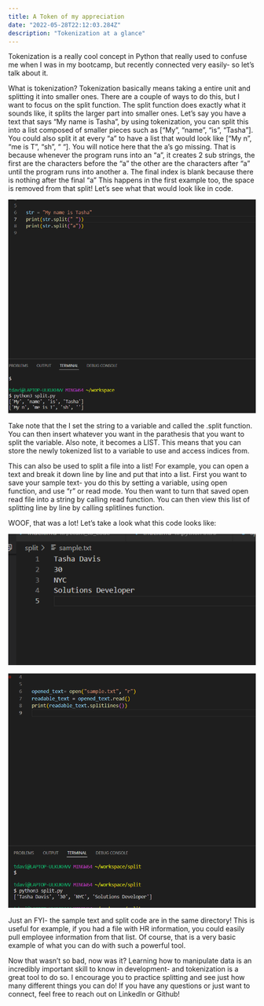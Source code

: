 ```yaml
---
title: A Token of my appreciation  
date: "2022-05-28T22:12:03.284Z"
description: "Tokenization at a glance"
---
```

Tokenization is a really cool concept in Python that really used to confuse me when I was in my bootcamp, but recently connected very easily- so let’s talk about it.

What is tokenization? Tokenization basically means taking a entire unit and splitting it into smaller ones. There are a couple of ways to do this, but I want to focus on the split function. The split function does exactly what it sounds like, it splits the larger part into smaller ones. 
Let’s say you have a text that says “My name is Tasha”, by using tokenization, you can split this into a list composed of smaller pieces such as [“My”, “name”, “is”, “Tasha”].  You could also split it at every “a” to have a list that would look like [“My n”, “me is T”, “sh”, “ “]. You will notice here that the a’s go missing. That is because whenever the program runs into an “a”, it creates 2 sub strings, the first are the characters before the “a” the other are the characters after “a” until the program runs into another a. The final index is blank because there is nothing after the final “a” This happens in the first example too, the space is removed from that split! 
Let’s see what that would look like in code.

!["sample1"](./split1.png)

Take note that the I set the string to a variable and called the .split function. You can then insert whatever you want in the parathesis that you want to split the variable. Also note, it becomes a LIST. This means that you can store the newly tokenized list to a variable to use and access indices from. 


This can also be used to split a file into a list! For example, you can open a text and break it down line by line and put that into a list.
First you want to save your sample text- you do this by setting a variable, using open function, and use “r” or read mode. 
You then want to turn that saved open read file into a string by calling read function. 
You can then view this list of splitting line by line by calling splitlines function.

WOOF, that was a lot! Let’s take a look what this code looks like:

!["sampletxt"](./sampletext.png)

!["sample2"](./split2.png)


Just an FYI- the sample text and split code are in the same directory! 
This is useful for example, if you had a file with HR information, you could easily pull employee information from that list. Of course, that is a very basic example of what you can do with such a powerful tool. 

Now that wasn’t so bad, now was it? 
Learning how to manipulate data is an incredibly important skill to know in development- and tokenization is a great tool to do so. I encourage you to practice splitting and see just how many different things you can do! 
If you have any questions or just want to connect, feel free to reach out on LinkedIn or Github!


